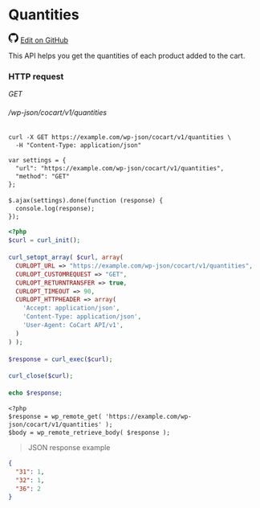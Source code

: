 # Quantities #

<img src="images/github.svg" width="20" height="20" alt="GitHub Mark Logo"> [Edit on GitHub](https://github.com/co-cart/co-cart-docs/blob/master/source/includes/cocart-v1/pro/_quantities.md)

This API helps you get the quantities of each product added to the cart.

### HTTP request ###

<div class="api-endpoint">
  <div class="endpoint-data">
    <i class="label label-get">GET</i>
    <h6>/wp-json/cocart/v1/quantities</h6>
  </div>
</div>

```shell
curl -X GET https://example.com/wp-json/cocart/v1/quantities \
  -H "Content-Type: application/json"
```

```javascript--jquery
var settings = {
  "url": "https://example.com/wp-json/cocart/v1/quantities",
  "method": "GET"
};

$.ajax(settings).done(function (response) {
  console.log(response);
});
```

```php
<?php
$curl = curl_init();

curl_setopt_array( $curl, array(
  CURLOPT_URL => "https://example.com/wp-json/cocart/v1/quantities",
  CURLOPT_CUSTOMREQUEST => "GET",
  CURLOPT_RETURNTRANSFER => true,
  CURLOPT_TIMEOUT => 90,
  CURLOPT_HTTPHEADER => array(
    'Accept: application/json',
    'Content-Type: application/json',
    'User-Agent: CoCart API/v1',
  )
) );

$response = curl_exec($curl);

curl_close($curl);

echo $response;
```

```php--wp-http-api
<?php
$response = wp_remote_get( 'https://example.com/wp-json/cocart/v1/quantities' );
$body = wp_remote_retrieve_body( $response );
```

> JSON response example

```json
{
  "31": 1,
  "32": 1,
  "36": 2
}
```
